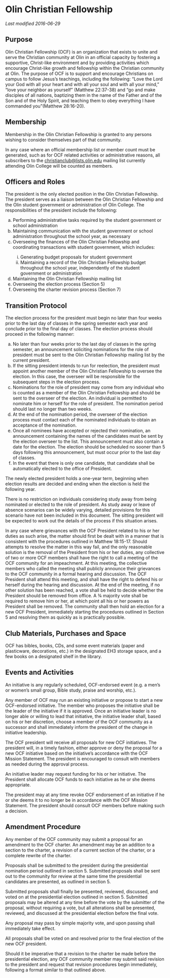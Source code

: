 # Olin Christian Fellowship
*Last modified 2016-06-29*

## Purpose

Olin Christian Fellowship (OCF) is an organization that exists to unite and serve the Christian community at Olin in an official capacity by fostering a supportive, Christ-like environment and by providing activities which encourage Christ-like growth and fellowship within the Christian community at Olin. The purpose of OCF is to support and encourage Christians on campus to follow Jesus’s teachings, including the following: “Love the Lord your God with all your heart and with all your soul and with all your mind,” “love your neighbor as yourself” (Matthew 22:37-38) and “go and make disciples of all nations, baptizing them in the name of the Father and of the Son and of the Holy Spirit, and teaching them to obey everything I have commanded you”(Matthew 28:16-20).

## Membership

Membership in the Olin Christian Fellowship is granted to any persons wishing to consider themselves part of that community.

In any case where an official membership list or member count must be generated, such as for OCF related activities or administrative reasons, all subscribers to the christianclub@lists.olin.edu mailing list currently attending Olin College will be counted as members.

## Officers and Roles

The president is the only elected position in the Olin Christian Fellowship. The president serves as a liaison between the Olin Christian Fellowship and the Olin student government or administration of Olin College. The responsibilities of the president include the following:
<ol type="a">
  <li>Performing administrative tasks required by the student government or school administration</li>
  <li>Maintaining communication with the student government or school administration throughout the school year, as necessary</li>
  <li>Overseeing the finances of the Olin Christian Fellowship and coordinating transactions with student government, which includes:</li>
  <ol type="i">
    <li>Generating budget proposals for student government</li>
    <li>Maintaining a record of the Olin Christian Fellowship budget throughout the school year, independently of the student government or administration</li>
  </ol type="i">
  <li>Maintaining the Olin Christian Fellowship mailing list</li>
  <li>Overseeing the election process (Section 5)</li>
  <li>Overseeing the charter revision process (Section 7)</li>
</ol type="a">

## Transition Protocol

The election process for the president must begin no later than four weeks prior to the last day of classes in the spring semester each year and conclude prior to the final day of classes. The election process should proceed in the following manner: 
<ol type="a">
  <li>No later than four weeks prior to the last day of classes in the spring semester, an announcement soliciting nominations for the role of president must be sent to the Olin Christian Fellowship mailing list by the current president.</li>
  <li>If the sitting president intends to run for reelection, the president must appoint another member of the Olin Christian Fellowship to oversee the election. In this case, the overseer will be responsible for the subsequent steps in the election process.</li>
  <li>Nominations for the role of president may come from any individual who is counted as a member of the Olin Christian Fellowship and should be sent to the overseer of the election. An individual is permitted to nominate him or herself for the role of president. The nomination period should last no longer than two weeks.</li>
  <li>At the end of the nomination period, the overseer of the election process must contact each of the nominated individuals to obtain an acceptance of the nomination.</li>
  <li>Once all nominees have accepted or rejected their nomination, an announcement containing the names of the candidates must be sent by the election overseer to the list. This announcement must also contain a date for the election. The election should be scheduled no sooner than 5 days following this announcement, but must occur prior to the last day of classes.</li>
  <li>In the event that there is only one candidate, that candidate shall be automatically elected to the office of President.</li>
</ol type="a">
The newly elected president holds a one-year term, beginning when election results are decided and ending when the election is held the following year.

There is no restriction on individuals considering study away from being nominated or elected to the role of president. As study away or leave of absence scenarios can be widely varying, detailed provisions for this scenario have not been included in this document. The sitting president will be expected to work out the details of the process if this situation arises.

In any case where grievances with the OCF President related to his or her duties as such arise, the matter should first be dealt with in a manner that is consistent with the procedures outlined in Matthew 18:15-17. Should attempts to resolve the matter in this way fail, and the only reasonable solution is the removal of the President from his or her duties, any collective of two or more OCF members shall have the right to call a meeting of the OCF community for an impeachment. At this meeting, the collective members who called the meeting shall publicly announce their grievances to the OCF community in a formal hearing and discussion. The OCF President shall attend this meeting, and shall have the right to defend his or herself during the hearing and discussion. At the end of the meeting, if no other solution has been reached, a vote shall be held to decide whether the President should be removed from office. A ¾ majority vote shall be required to remove him or her, at which point all his or her powers as President shall be removed. The community shall then hold an election for a new OCF President, immediately starting the procedures outlined in Section 5 and resolving them as quickly as is practically possible.

## Club Materials, Purchases and Space

OCF has bibles, books, CDs, and some event materials (paper and plasticware, decorations, etc.) in the designated EH3 storage space, and a few books on a designated shelf in the library.

## Events and Activities

An initiative is any regularly scheduled, OCF-endorsed event (e.g. a men’s or women’s small group, Bible study, praise and worship, etc.). 

Any member of OCF may run an existing initiative or propose to start a new OCF-endorsed initiative. The member who proposes the initiative shall be the leader of the initiative if it is approved. Once an initiative leader is no longer able or willing to lead that initiative, the initiative leader shall, based on his or her discretion, choose a member of the OCF community as a successor and shall immediately inform the president of the change in initiative leadership.

The OCF president will receive all proposals for new OCF initiatives. The president will, in a timely fashion, either approve or deny the proposal for a new OCF initiative based on the initiative’s accordance with the OCF Mission Statement. The president is encouraged to consult with members as needed during the approval process.

An initiative leader may request funding for his or her initiative. The President shall allocate OCF funds to each initiative as he or she deems appropriate.

The president may at any time revoke OCF endorsement of an initiative if he or she deems it to no longer be in accordance with the OCF Mission Statement. The president should consult OCF members before making such a decision.

## Amendment Procedure

Any member of the OCF community may submit a proposal for an amendment to the OCF charter. An amendment may be an addition to a section to the charter, a revision of a current section of the charter, or a complete rewrite of the charter. 

Proposals shall be submitted to the president during the presidential nomination period outlined in section 5. Submitted proposals shall be sent out to the community for review at the same time the presidential candidates are presented, as outlined in section 5.

Submitted proposals shall finally be presented, reviewed, discussed, and voted on at the presidential election outlined in section 5. Submitted proposals may be altered at any time before the vote by the submitter of the proposal, without requiring a vote, but all alterations shall be presented, reviewed, and discussed at the presidential election before the final vote.

Any proposal may pass by simple majority vote, and upon passing shall immediately take effect.

All proposals shall be voted on and resolved prior to the final election of the new OCF president.

Should it be imperative that a revision to the charter be made before the presidential election, any OCF community member may submit said revision to the president and request that revision procedures begin immediately, following a format similar to that outlined above.
